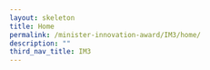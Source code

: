 ```yaml
---
layout: skeleton
title: Home
permalink: /minister-innovation-award/IM3/home/
description: ""
third_nav_title: IM3
---
```

